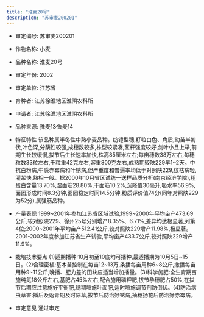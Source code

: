 ```yaml
---
title: "淮麦20号"
description: "苏审麦200201"
---
```

* 审定编号:  苏审麦200201

*  作物名称:  小麦

*  品种名称:  淮麦20号

*  审定年份:  2002

*  审定单位:  江苏省

* 育种者:  江苏徐淮地区淮阴农科所

*  申请者:  江苏徐淮地区淮阴农科所

*  品种来源:  豫麦13∕鲁麦14

*  特征特性
该品种属半冬性中熟小麦品种。纺锤型穗,籽粒白色、角质,幼苗半匍伏,叶色深,分蘖性较强,成穗数较多,株型较紧凑,茎杆强度较好,剑叶小且上举,前期生长较缓慢,拔节后生长速率加快,株高85厘米左右;每亩穗数38万左右,每穗粒数33粒左右,千粒重42克左右,容重800克左右,成熟期较陕229早1~2天。中抗白粉病,中感赤霉病和叶锈病,但严重度和普遍率均低于对照陕229,纹枯病轻,灌浆快,熟相一般。据2000年10月省区试统一送样品质分析(南京经济学院),粗蛋白含量13.70%,湿面筋28.80%,干面筋10.2%,沉降值30毫升,吸水率56.9%,面团形成时间8.3分钟,面团稳定时间14.5分钟,粉质评价值74分(同年对照陕229为52分),属强筋品种。

*  产量表现
1999~2001年参加江苏省区域试验,1999~2000年平均亩产473.69公斤,较对照陕229、徐州25号分别增产8.35%、6.71%,差异均达极显著,列第4位;2000~2001年平均亩产512.41公斤,较对照陕229增产11.98%,极显著。2001-2002年度参加江苏省生产试验,平均亩产433.7公斤,较对照陕229增产11.9%。

*  栽培技术要点
(1)适期播种:10月初至10底均可播种,最适播期为10月5日~15日。(2)合理密植:基本苗控制在每亩12~13万,条播每亩用种6~8公斤,撒播每亩用种9~11公斤,晚播、肥力差的田块应适当增加播量。(3)科学施肥:全生育期亩施纯氮18公斤左右,基肥占45%左右,配合施用磷钾肥,拔节孕穗肥占50%,在拔节后期应注意施好平衡肥,穗期喷施叶面肥,适时喷施调节剂防倒伏。(4)防治病虫草害:播后及返青期及时除草,拔节后防治好锈病,抽穗扬花后防治好赤霉病。

*  审定意见
通过审定

